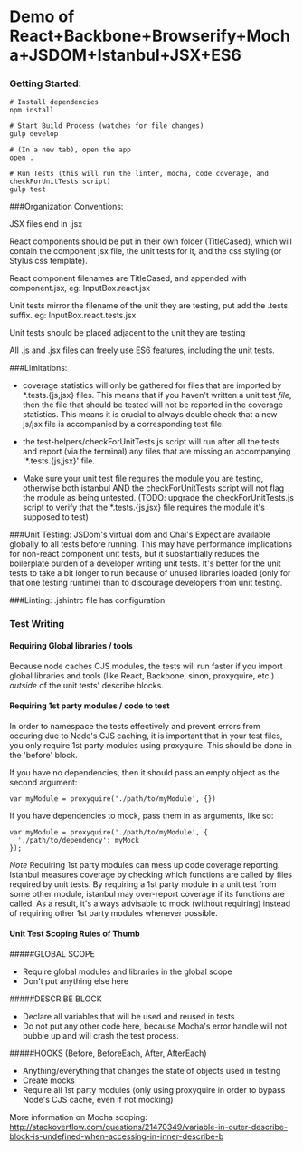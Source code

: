 Demo of React+Backbone+Browserify+Mocha+JSDOM+Istanbul+JSX+ES6
==================

### Getting Started:
```
# Install dependencies
npm install

# Start Build Process (watches for file changes)
gulp develop

# (In a new tab), open the app
open .

# Run Tests (this will run the linter, mocha, code coverage, and checkForUnitTests script)
gulp test
```


###Organization Conventions:

JSX files end in .jsx

React components should be put in their own folder (TitleCased), which will contain the component jsx file, the unit tests for it, and the css styling (or Stylus css template).

React component filenames are TitleCased, and appended with component.jsx, eg:
  InputBox.react.jsx

Unit tests mirror the filename of the unit they are testing, put add the .tests.<ext> suffix. eg:
  InputBox.react.tests.jsx

Unit tests should be placed adjacent to the unit they are testing

All .js and .jsx files can freely use ES6 features, including the unit tests.


###Limitations:

  - coverage statistics will only be gathered for files that are imported by *.tests.{js,jsx} files. This means that if you haven't written a unit test *file*, then the file that should be tested will not be reported in the coverage statistics.
  This means it is crucial to always double check that a new js/jsx file is accompanied by a corresponding test file.

  - the test-helpers/checkForUnitTests.js script will run after all the tests and report (via the terminal) any files that are missing an accompanying '*.tests.{js,jsx}' file.

  - Make sure your unit test file requires the module you are testing, otherwise both istanbul AND the checkForUnitTests script will not flag the module as being untested. (TODO: upgrade the checkForUnitTests.js script to verify that the *.tests.{js,jsx} file requires the module it's supposed to test)


###Unit Testing:
  JSDom's virtual dom and Chai's Expect are available globally to all tests before running. This may
  have performance implications for non-react component unit tests, but it substantially reduces the boilerplate burden of
  a developer writing unit tests. It's better for the unit tests to take a bit longer to run because of unused libraries loaded
  (only for that one testing runtime) than to discourage developers from unit testing.

###Linting:
  .jshintrc file has configuration


### Test Writing

#### Requiring Global libraries / tools
Because node caches CJS modules, the tests will run faster if you import global libraries and tools (like React, Backbone, sinon, proxyquire, etc.) *outside* of the unit tests' describe blocks.

#### Requiring 1st party modules / code to test
In order to namespace the tests effectively and prevent errors from occuring due to Node's CJS caching, it is important that in your test files, you only require 1st party modules using proxyquire. This should be done in the 'before' block.

If you have no dependencies, then it should pass an empty object as the second argument:
``` 
var myModule = proxyquire('./path/to/myModule', {})
```

If you have dependencies to mock, pass them in as arguments, like so:
``` 
var myModule = proxyquire('./path/to/myModule', {
  './path/to/dependency': myMock
});
```

*Note* Requiring 1st party modules can mess up code coverage reporting. Istanbul measures coverage by checking which functions are called by files required by unit tests. By requiring a 1st party module in a unit test from some other module, istanbul may over-report coverage if its functions are called. As a result, it's always advisable to mock (without requiring) instead of requiring other 1st party modules whenever possible.

#### Unit Test Scoping Rules of Thumb

#####GLOBAL SCOPE
- Require global modules and libraries in the global scope
- Don't put anything else here

#####DESCRIBE BLOCK
- Declare all variables that will be used and reused in tests
- Do not put any other code here, because Mocha's error handle will not bubble up and will crash the test process.

#####HOOKS (Before, BeforeEach, After, AfterEach)
- Anything/everything that changes the state of objects used in testing
- Create mocks
- Require all 1st party modules (only using proxyquire in order to bypass Node's CJS cache, even if not mocking)

More information on Mocha scoping: http://stackoverflow.com/questions/21470349/variable-in-outer-describe-block-is-undefined-when-accessing-in-inner-describe-b



